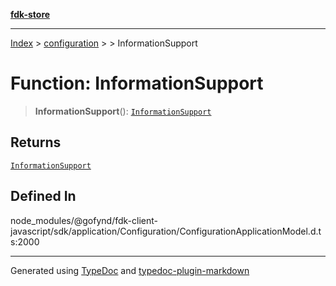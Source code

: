 [**fdk-store**](../../../README.md)
***

[Index](../../../API.md) > [configuration](../../README.md) > [<internal>](../README.md) > InformationSupport

# Function: InformationSupport

> **InformationSupport**(): [`InformationSupport`](../type-aliases/type-alias.InformationSupport.md)

## Returns

[`InformationSupport`](../type-aliases/type-alias.InformationSupport.md)

## Defined In

node\_modules/@gofynd/fdk-client-javascript/sdk/application/Configuration/ConfigurationApplicationModel.d.ts:2000

***
Generated using [TypeDoc](https://typedoc.org/) and [typedoc-plugin-markdown](https://www.npmjs.com/package/typedoc-plugin-markdown)
